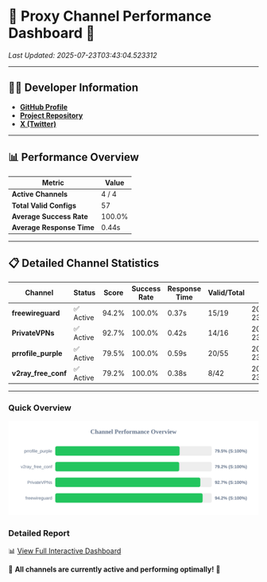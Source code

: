 # 🌟 Proxy Channel Performance Dashboard 🌟

_Last Updated: 2025-07-23T03:43:04.523312_

---

## 👩‍💻 Developer Information

- **[GitHub Profile](https://github.com/4n0nymou3)**  
- **[Project Repository](https://github.com/4n0nymou3/multi-proxy-config-fetcher)**  
- **[X (Twitter)](https://x.com/4n0nymou3)**  

---

## 📊 Performance Overview

| Metric                | Value       |
|-----------------------|-------------|
| **Active Channels**   | 4 / 4       |
| **Total Valid Configs** | 57          |
| **Average Success Rate** | 100.0%      |
| **Average Response Time** | 0.44s       |

---

## 📋 Detailed Channel Statistics

| Channel          | Status     | Score  | Success Rate | Response Time | Valid/Total | Last Success               |
|------------------|------------|--------|--------------|---------------|-------------|----------------------------|
| **freewireguard**  | ✅ Active  | 94.2%  | 100.0% | 0.37s         | 15/19       | 2025-07-23T03:43:04.521587 |
| **PrivateVPNs**  | ✅ Active  | 92.7%  | 100.0% | 0.42s         | 14/16       | 2025-07-23T03:43:04.124540 |
| **prrofile_purple**  | ✅ Active  | 79.5%  | 100.0% | 0.59s         | 20/55       | 2025-07-23T03:43:03.223093 |
| **v2ray_free_conf**  | ✅ Active  | 79.2%  | 100.0% | 0.38s         | 8/42       | 2025-07-23T03:43:03.667225 |

---

### Quick Overview
<div align="center">
  <a href="https://raw.githubusercontent.com/nullluser/NullRepo/refs/heads/main/assets/channel_stats_chart.svg">
    <img src="https://raw.githubusercontent.com/nullluser/NullRepo/refs/heads/main/assets/channel_stats_chart.svg" alt="Source Performance Statistics" width="800">
  </a>
</div>

### Detailed Report
📊 [View Full Interactive Dashboard](https://htmlpreview.github.io/?https://github.com/nullluser/NullRepo/blob/main/assets/performance_report.html)

🎉 **All channels are currently active and performing optimally!** 🎉
